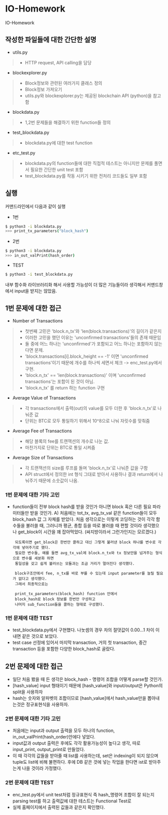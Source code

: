 # IO-Homework
IO-Homework

## 작성한 파일들에 대한 간단한 설명

- utils.py
>+ HTTP request, API calling을 담당

- blockexplorer.py
>+ Block정보와 관련된 여러가지 클래스 정의
>+ Block정보 가져오기
>+ utils.py와 blockexplorer.py는 제공된 blockchain API (python)을 참고함

- blockdata.py
>+ 1,2번 문제들을 해결하기 위한 function들 정의

- test_blockdata.py
>+ blockdata.py에 대한 test function

- etc_test.py
>+ blockdata.py의 function들에 대한 직접적 테스트는 아니지만 문제를 풀면서 필요한 간단한 unit test 포함
>+ test_blockdata.py를 작동 시키기 위한 전처리 코드들도 일부 포함

## 실행
커맨드라인에서 다음과 같이 실행


- 1번
```bash
$ python3 -i blockdata.py
>>> print_tx_parameters("block_hash")
```

- 2번
```bash
$ python3 -i blockdata.py
>>> in_out_valPrint(hash_order)
```

- TEST
```bash
$ python3 -i test_blockdata.py
```

내부 함수화 라이브러리화 해서 사용할 가능성이 더 많은 기능들이라 생각해서 커맨드창에서 input을 받지는 않았음. 

## 1번 문제에 대한 접근

- Number of Transactions
>+ 첫번째 고민은 'block.n_tx'와 'len(block.transactions)'의 길이가 같은지
>+ 이러한 고민을 했던 이유는 'unconfirmed transactions'들의 존재 때문임
>+ 둘 중에 어느 하나는 'unconfirmed'가 포함되고 어느 하나는 포함하지 않는다면 문제.
>+ 'block.transactions[i].block_height == -1' 이면 'unconfirmed transactions'이기 때문에 개수를 하나씩 세면서 체크 -> enc_test.py에서 구현.
>+ 'block.n_tx' == 'len(block.transactions)' 이며 'unconfirmed transactions'는 포함이 된 것이 아님.
>+ 'block.n_tx' 를 return 하는 function 구현

- Average Value of Transactions
>+ 각 transactions에서 출력(out)의 value를 모두 더한 후 'block.n_tx'로 나눠준 값
>+ 단위는 BTC로 모두 통일하기 위해서 10^8으로 나눠 자릿수를 맞춰줌

- Average Fee of Transactions
>+ 해당 블록의 fee를 트랜잭션의 개수로 나눈 값.
>+ 마찬가지로 단위는 BTC로 통일 시켜줌

- Average Size of Transactions 
>+ 각 트랜잭션의 size를 루프를 돌며 'block.n_tx'로 나눠준 값을 구함
>+ API struct에서 정의한 int 형식 그대로 받아서 사용하나 결과 return에서 나눠주기 때문에 소숫값이 나옴.


### 1번 문제에 대한 기타 고민

- function들이 전부 block hash를 받을 것인가 아니면 block 혹은 다른 필요 파라미터들만 받을 것인가.
    A) 처음에는 tot_tx, avg_tx_val 같은 function들이 모두 block_hash 값 그 자체를 받았다.
       처음 생각으로는 이렇게 코딩하는 것이 각각 함수들을 불러쓸 때, 그러니까 평균, 총합 등을 따로 불러쓸 때
       편할 것이라 생각했으나 get_block이 시간을 꽤 잡아먹었다. (싸지방이라서 그런가인지는 모르겠다.)

       되도록이면 get_block은 한번만 콜하고 대신 그렇게 불러낸 block 하나를 변수로 각각에 넣어주기로 했다.
       필요한 변수들, 예를 들면 avg_tx_val에 block.n_tx와 tx 정보만을 넘겨주는 형식으로 변수를 세분화 하면 
       통일성을 갖고 쉽게 불러쓰는 모듈과는 조금 거리가 멀어진다 생각했다. 

       block구조안에서 fee, n_tx를 바로 부를 수 있는데 input parameter를 늘릴 필요가 없다고 생각했다.
       그래서 최종적으로는

       print_tx_parameters(block_hash) function 안에서
       block_hash로 block 정보를 한번만 구성하고
       나머지 sub_function들을 콜하는 형태로 구성했다. 

### 1번 문제에 대한 TEST
- test_blockdata.py에서 구현했다. 나눗셈의 경우 차의 절댓값이 0.00...1 차이 이내면 같은 것으로 보았다.
- test case 선정에 있어서 마지막 transaction, 거의 첫 transaction, 중간 transaction 등을 포함한 다양한 block_hash로 골랐다.


## 2번 문제에 대한 접근

- 일단 처음 봤을 때 든 생각은 block_hash - 명령어 조합을 어떻게 parse할 것인가.
- [hash_value] input 형태이기 때문에 [hash_value]와 input/output은 Python의 split을 사용하자
- hash는 숫자와 알파벳의 조합이므로 [hash_value]에서 hash_value만을 뽑아내는것은 정규표현식을 사용하자.

### 2번 문제에 대한 기타 고민
- 처음에는 input과 output 출력을 모두 하나의 function, in_out_valPrint(hash_order)안에다 넣었다.
- input값과 output 출력은 후에도 각각 활용가능성이 높다고 생각, 따로 input_print, output_print로 만들었다.
- 이 때 각각의 값들을 받아줄 때 list를 사용하는데, set은 indexing이 되지 않으며 tuple도 list에 비해 불편하다. 후에 DB 같은 것에 넣는 작업을 한다면 ist로 받아주는게 나을 것이라 가정했다. 

### 2번 문제에 대한 TEST
- enc_test.py에서 unit test처럼 정규표현식 즉 hash_명령어 조합이 잘 되는지 parsing test를 하고 출력값에 대한 테스트는 Functional Test로
- 실제 홈페이지에서 출력된 값들과 같은지 확인했다. 
